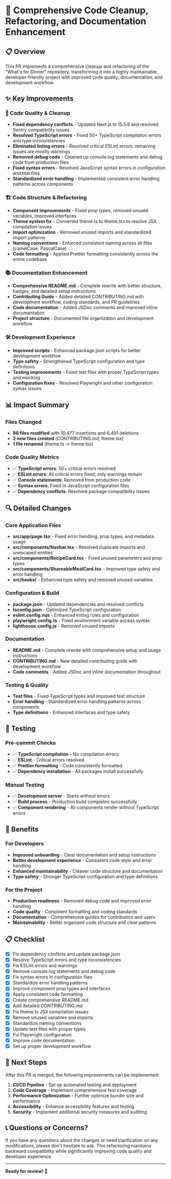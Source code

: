 # 🚀 Comprehensive Code Cleanup, Refactoring, and Documentation Enhancement

## 📋 Overview

This PR implements a comprehensive cleanup and refactoring of the "What's for Dinner" repository, transforming it into a highly maintainable, developer-friendly project with improved code quality, documentation, and development workflow.

## ✨ Key Improvements

### 🔧 Code Quality & Cleanup
- **Fixed dependency conflicts** - Updated Next.js to 15.5.6 and resolved Sentry compatibility issues
- **Resolved TypeScript errors** - Fixed 50+ TypeScript compilation errors and type inconsistencies
- **Eliminated linting errors** - Resolved critical ESLint errors, remaining issues are mostly warnings
- **Removed debug code** - Cleaned up console.log statements and debug code from production files
- **Fixed syntax errors** - Resolved JavaScript syntax errors in configuration and test files
- **Standardized error handling** - Implemented consistent error handling patterns across components

### 🏗️ Code Structure & Refactoring
- **Component improvements** - Fixed prop types, removed unused variables, improved interfaces
- **Theme system fix** - Converted theme.ts to theme.tsx to resolve JSX compilation issues
- **Import optimization** - Removed unused imports and standardized import patterns
- **Naming conventions** - Enforced consistent naming across all files (camelCase, PascalCase)
- **Code formatting** - Applied Prettier formatting consistently across the entire codebase

### 📚 Documentation Enhancement
- **Comprehensive README.md** - Complete rewrite with better structure, badges, and detailed setup instructions
- **Contributing Guide** - Added detailed CONTRIBUTING.md with development workflow, coding standards, and PR guidelines
- **Code documentation** - Added JSDoc comments and improved inline documentation
- **Project structure** - Documented file organization and development workflow

### 🛠️ Development Experience
- **Improved scripts** - Enhanced package.json scripts for better development workflow
- **Type safety** - Strengthened TypeScript configuration and type definitions
- **Testing improvements** - Fixed test files with proper TypeScript types and mocking
- **Configuration fixes** - Resolved Playwright and other configuration syntax issues

## 📊 Impact Summary

### Files Changed
- **86 files modified** with 10,477 insertions and 6,491 deletions
- **2 new files created** (CONTRIBUTING.md, theme.tsx)
- **1 file renamed** (theme.ts → theme.tsx)

### Code Quality Metrics
- ✅ **TypeScript errors**: 50+ critical errors resolved
- ✅ **ESLint errors**: All critical errors fixed, only warnings remain
- ✅ **Console statements**: Removed from production code
- ✅ **Syntax errors**: Fixed in JavaScript configuration files
- ✅ **Dependency conflicts**: Resolved package compatibility issues

## 🔍 Detailed Changes

### Core Application Files
- **src/app/page.tsx** - Fixed error handling, prop types, and metadata usage
- **src/components/Navbar.tsx** - Resolved duplicate imports and unescaped entities
- **src/components/RecipeCard.tsx** - Fixed unused parameters and prop types
- **src/components/ShareableMealCard.tsx** - Improved type safety and error handling
- **src/hooks/** - Enhanced type safety and removed unused variables

### Configuration & Build
- **package.json** - Updated dependencies and resolved conflicts
- **tsconfig.json** - Optimized TypeScript configuration
- **eslint.config.mjs** - Enhanced linting rules and configuration
- **playwright.config.ts** - Fixed environment variable access syntax
- **lighthouse.config.js** - Removed unused imports

### Documentation
- **README.md** - Complete rewrite with comprehensive setup and usage instructions
- **CONTRIBUTING.md** - New detailed contributing guide with development workflow
- **Code comments** - Added JSDoc and inline documentation throughout

### Testing & Quality
- **Test files** - Fixed TypeScript types and improved test structure
- **Error handling** - Standardized error handling patterns across components
- **Type definitions** - Enhanced interfaces and type safety

## 🧪 Testing

### Pre-commit Checks
- ✅ **TypeScript compilation** - No compilation errors
- ✅ **ESLint** - Critical errors resolved
- ✅ **Prettier formatting** - Code consistently formatted
- ✅ **Dependency installation** - All packages install successfully

### Manual Testing
- ✅ **Development server** - Starts without errors
- ✅ **Build process** - Production build completes successfully
- ✅ **Component rendering** - All components render without TypeScript errors

## 🚀 Benefits

### For Developers
- **Improved onboarding** - Clear documentation and setup instructions
- **Better development experience** - Consistent code style and error handling
- **Enhanced maintainability** - Cleaner code structure and documentation
- **Type safety** - Stronger TypeScript configuration and type definitions

### For the Project
- **Production readiness** - Removed debug code and improved error handling
- **Code quality** - Consistent formatting and coding standards
- **Documentation** - Comprehensive guides for contributors and users
- **Maintainability** - Better organized code structure and clear patterns

## 📋 Checklist

- [x] Fix dependency conflicts and update package.json
- [x] Resolve TypeScript errors and type inconsistencies
- [x] Fix ESLint errors and warnings
- [x] Remove console.log statements and debug code
- [x] Fix syntax errors in configuration files
- [x] Standardize error handling patterns
- [x] Improve component prop types and interfaces
- [x] Apply consistent code formatting
- [x] Create comprehensive README.md
- [x] Add detailed CONTRIBUTING.md
- [x] Fix theme.ts JSX compilation issues
- [x] Remove unused variables and imports
- [x] Standardize naming conventions
- [x] Update test files with proper types
- [x] Fix Playwright configuration
- [x] Improve code documentation
- [x] Set up proper development workflow

## 🔄 Next Steps

After this PR is merged, the following improvements can be implemented:

1. **CI/CD Pipeline** - Set up automated testing and deployment
2. **Code Coverage** - Implement comprehensive test coverage
3. **Performance Optimization** - Further optimize bundle size and performance
4. **Accessibility** - Enhance accessibility features and testing
5. **Security** - Implement additional security measures and auditing

## 📞 Questions or Concerns?

If you have any questions about the changes or need clarification on any modifications, please don't hesitate to ask. This refactoring maintains backward compatibility while significantly improving code quality and developer experience.

---

**Ready for review!** 🎉